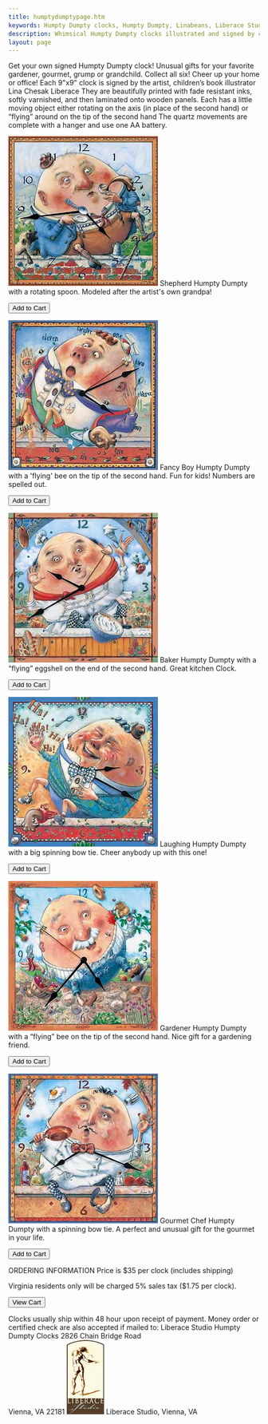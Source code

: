 ```yaml
---
title: humptydumptypage.htm
keywords: Humpty Dumpty clocks, Humpty Dumpty, Linabeans, Liberace Studio, nursery rhyme clock, Humpty Dumpty clock, humpty dumpty collectible, humpty dumpty wall clock, humpty dumpty illustration, illustrated clocks, gift clocks, Lina Chesak, Lina Liberace, Lina Chesak Liberace
description: Whimsical Humpty Dumpty clocks illustrated and signed by children's book illustrator Lina Liberace. Lina has illustrated books such as &quot;Polly Hopper's Pouch&quot; and &quot;Charlie Muffin's Miracle Mouse.&quot;"polly hopper's pouch" and "charlie muffin miracle mouse."
layout: page
---
```


Get your own signed Humpty Dumpty clock!
Unusual gifts for your favorite gardener, gourmet, grump or grandchild.
Collect all six! Cheer up your home or office!
Each 9"x9" clock is signed by the artist, children&#8217;s book illustrator Lina Chesak Liberace
They are beautifully printed with fade resistant inks, softly varnished, and then laminated onto wooden panels. Each has a little moving object either rotating on the axis (in place of the second hand)
or &#8220;flying&#8221; around on the tip of the second hand
The quartz movements are complete with a hanger and use one AA battery.

![Shepherd Humpty Dumpty](/images/clocks/hdshepherdforwebsite.jpg)
Shepherd Humpty Dumpty with a rotating spoon.
Modeled after the artist's own grandpa!
<form target="paypal" action="https://www.paypal.com/cgi-bin/webscr" method="post">
  <input type="submit" value="Add to Cart"/> 
  <input type="hidden" name="add" value="1">
  <input type="hidden" name="currency_code2" value="USD">
  <input type="hidden" name="cmd" value="_cart">
  <input type="hidden" name="business" value="lina@linaliberace.com">
  <input type="hidden" name="item_name" value="Shepherd Humpty Dumpty">
  <input type="hidden" name="item_number" value="humpty_shepherd">
  <input type="hidden" name="amount" value="35.00">
  <input type="hidden" name="no_note" value="1">
</form>

![Fancy Boy HD](/images/clocks/hdfancyboyforwebsite.jpg)
Fancy Boy Humpty Dumpty with a 'flying' bee on the tip of the second hand.
Fun for kids! Numbers are spelled out.
<form target="paypal" action="https://www.paypal.com/cgi-bin/webscr" method="post">
  <input type="submit" value="Add to Cart"/> 
  <input type="hidden" name="add" value="1">
  <input type="hidden" name="cmd" value="_cart">
  <input type="hidden" name="business" value="lina@linaliberace.com">
  <input type="hidden" name="item_name" value="Fancy Boy Humpty Dumpty">
  <input type="hidden" name="item_number" value="humpty_fancyboy">
  <input type="hidden" name="amount" value="35.00">
  <input type="hidden" name="no_note" value="1">
  <input type="hidden" name="currency_code" value="USD">
</form>

![Baker HD](/images/clocks/hdbakerforwebsite.jpg)
Baker  Humpty Dumpty with a &#8220;flying&#8221; eggshell on the end of the second hand.
Great kitchen Clock.
<form target="paypal" action="https://www.paypal.com/cgi-bin/webscr" method="post">
  <input type="submit" value="Add to Cart"/> 
  <input type="hidden" name="add" value="1">
  <input type="hidden" name="cmd" value="_cart">
  <input type="hidden" name="business" value="lina@linaliberace.com">
  <input type="hidden" name="item_name" value="Baker Humpty Dumpty">
  <input type="hidden" name="item_number" value="humpty_baker">
  <input type="hidden" name="amount" value="35.00">
  <input type="hidden" name="no_note" value="1">
  <input type="hidden" name="currency_code" value="USD">
</form>

![Laughing HD](/images/clocks/hdlaughingforwebsite.jpg)
Laughing Humpty Dumpty with a big spinning bow tie.
Cheer anybody up with this one!
<form target="paypal" action="https://www.paypal.com/cgi-bin/webscr" method="post">
<input type="submit" value="Add to Cart"/> 
  <input type="hidden" name="add" value="1">
  <input type="hidden" name="cmd" value="_cart">
  <input type="hidden" name="business" value="lina@linaliberace.com">
  <input type="hidden" name="item_name" value="Laughing Humpty Dumpty">
  <input type="hidden" name="item_number" value="humpty_laughing">
  <input type="hidden" name="amount" value="35.00">
  <input type="hidden" name="no_note" value="1">
  <input type="hidden" name="currency_code" value="USD">
</form>

![Gardening HD](/images/clocks/hdgardenerforwebsite.jpg)
Gardener Humpty Dumpty with a &#8220;flying&#8221; bee on the tip of the second hand.
Nice gift for a gardening friend.
<form target="paypal" action="https://www.paypal.com/cgi-bin/webscr" method="post">
<input type="submit" value="Add to Cart"/> 
  <input type="hidden" name="add" value="1">
  <input type="hidden" name="cmd" value="_cart">
  <input type="hidden" name="business" value="lina@linaliberace.com">
  <input type="hidden" name="item_name" value="Gardener Humpty Dumpty">
  <input type="hidden" name="item_number" value="humpty_gardener">
  <input type="hidden" name="amount" value="35.00">
  <input type="hidden" name="no_note" value="1">
  <input type="hidden" name="currency_code" value="USD">
</form>

![Chef Humpty Dumpty](/images/clocks/hdchefforwebsite.jpg)
Gourmet Chef Humpty Dumpty with a spinning bow tie.
A perfect and unusual gift for the gourmet in your life.
<form target="paypal" action="https://www.paypal.com/cgi-bin/webscr" method="post">
<input type="submit" value="Add to Cart"/> 
  <input type="hidden" name="add" value="1">
  <input type="hidden" name="cmd" value="_cart">
  <input type="hidden" name="business" value="lina@linaliberace.com">
  <input type="hidden" name="item_name" value="Gourmet Chef Humpty Dumpty">
  <input type="hidden" name="item_number" value="humpty_gourmetchef">
  <input type="hidden" name="amount" value="35.00">
  <input type="hidden" name="no_note" value="1">
  <input type="hidden" name="currency_code" value="USD">
</form>

ORDERING INFORMATION
Price is $35 per clock (includes shipping)

Virginia residents only will be charged 5% sales tax ($1.75 per clock).
<form target="paypal" action="https://www.paypal.com/cgi-bin/webscr" method="post">
	<input type="submit" value="View Cart"/> 
  <input type="hidden" name="cmd" value="_cart">
  <input type="hidden" name="business" value="lina@linaliberace.com">
  <input type="hidden" name="display" value="1">
</form>

Clocks usually ship within 48 hour upon receipt of payment.
Money order or certified check are also accepted if mailed to:
Liberace Studio
Humpty Dumpty Clocks
2826 Chain Bridge Road<br>
Vienna, VA 22181</address>
![Liberace Studio Logo](/images/logoForWebSmaller.png)
Liberace Studio, Vienna, VA









